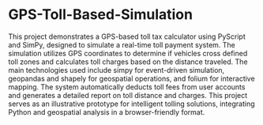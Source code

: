 # GPS-Toll-Based-Simulation

This project demonstrates a GPS-based toll tax calculator using PyScript and SimPy, designed to simulate a real-time toll payment system. The simulation utilizes GPS coordinates to determine if vehicles cross defined toll zones and calculates toll charges based on the distance traveled. The main technologies used include simpy for event-driven simulation, geopandas and shapely for geospatial operations, and folium for interactive mapping. The system automatically deducts toll fees from user accounts and generates a detailed report on toll distance and charges. This project serves as an illustrative prototype for intelligent tolling solutions, integrating Python and geospatial analysis in a browser-friendly format.
